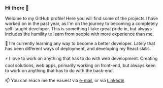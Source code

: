 ### Hi there 👋

Welome to my GitHub profile! Here you will find some of the projects I have worked on in the past year, as I'm on the journey to becoming a completely self-taught developer. This is something I take great pride in, but always includes the humility to learn from people with more experience than me.


🌱 I’m currently learning any way to become a better developer. Lately that has been different ways of deployment, and developing my React skills.

⚡ I love to work on anything that has to do with web development. Creating cool solutions, web apps, primarily working on front-end, but always keen to work on anything that has to do with the back-end.

📫 You can reach me the easiest via [e-mail](mailto:tordar.tommervik@gmail.com), or via [LinkedIn](https://www.linkedin.com/in/tordar/) 

<!--
**tordar/tordar** is a ✨ _special_ ✨ repository because its `README.md` (this file) appears on your GitHub profile.

Here are some ideas to get you started:

- 🔭 I’m currently working on ...
- 🌱 I’m currently learning ...
- 👯 I’m looking to collaborate on ...
- 🤔 I’m looking for help with ...
- 💬 Ask me about ...
- 📫 How to reach me: ...
- 😄 Pronouns: ...
- ⚡ Fun fact: ...
-->
